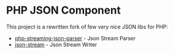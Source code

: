 PHP JSON Component
==================

This project is a rewritten fork of few very nice JSON libs for PHP:

- [php-streaming-json-parser](https://github.com/salsify/jsonstreamingparser) - Json Stream Parser
- [json-stream](https://github.com/rayward/json-stream) - Json Stream Writer
